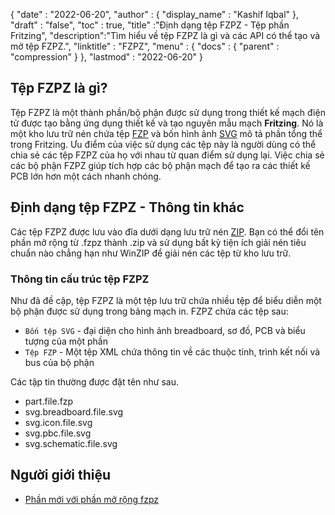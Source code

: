 {
  "date" : "2022-06-20",
  "author" : {
    "display_name" : "Kashif Iqbal"
},
  "draft" : "false",
  "toc" : true,
  "title" :"Định dạng tệp FZPZ - Tệp phần Fritzing",
  "description":"Tìm hiểu về tệp FZPZ là gì và các API có thể tạo và mở tệp FZPZ.",
  "linktitle" : "FZPZ",
  "menu" : {
    "docs" : {
      "parent" : "compression"
}
},
  "lastmod" : "2022-06-20"
}

## Tệp FZPZ là gì?

Tệp FZPZ là một thành phần/bộ phận được sử dụng trong thiết kế mạch điện tử được tạo bằng ứng dụng thiết kế và tạo nguyên mẫu mạch **Fritzing**. Nó là một kho lưu trữ nén chứa tệp [FZP](/vi/cad/fzp/) và bốn hình ảnh [SVG](/vi/page-description-language/svg/) mô tả phần tổng thể trong Fritzing. Ưu điểm của việc sử dụng các tệp này là người dùng có thể chia sẻ các tệp FZPZ của họ với nhau từ quan điểm sử dụng lại. Việc chia sẻ các bộ phận FZPZ giúp tích hợp các bộ phận mạch để tạo ra các thiết kế PCB lớn hơn một cách nhanh chóng.

## Định dạng tệp FZPZ - Thông tin khác

Các tệp FZPZ được lưu vào đĩa dưới dạng lưu trữ nén [ZIP](/vi/compression/zip/). Bạn có thể đổi tên phần mở rộng từ .fzpz thành .zip và sử dụng bất kỳ tiện ích giải nén tiêu chuẩn nào chẳng hạn như WinZIP để giải nén các tệp từ kho lưu trữ.

### Thông tin cấu trúc tệp FZPZ

Như đã đề cập, tệp FZPZ là một tệp lưu trữ chứa nhiều tệp để biểu diễn một bộ phận được sử dụng trong bảng mạch in. FZPZ chứa các tệp sau:

* `Bốn tệp SVG` - đại diện cho hình ảnh breadboard, sơ đồ, PCB và biểu tượng của một phần
* `Tệp FZP` - Một tệp XML chứa thông tin về các thuộc tính, trình kết nối và bus của bộ phận

Các tập tin thường được đặt tên như sau.

* part.file.fzp
* svg.breadboard.file.svg
* svg.icon.file.svg
* svg.pbc.file.svg
* svg.schematic.file.svg

## Người giới thiệu ##

* [Phần mới với phần mở rộng fzpz](https://forum.fritzing.org/t/new-parts-with-fzpz-extension/8007/2)

